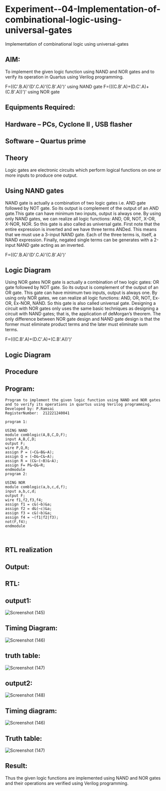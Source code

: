 # Experiment--04-Implementation-of-combinational-logic-using-universal-gates
Implementation of combinational logic using universal-gates
 
## AIM:
To implement the given logic function using NAND and NOR gates and to verify its operation in Quartus using Verilog programming.

F=((C'.B.A)'(D'.C.A)'(C.B'.A)')' using NAND gate
F=(((C.B'.A)+(D.C'.A)+(C.B'.A))')' using NOR gate
## Equipments Required:
## Hardware – PCs, Cyclone II , USB flasher
## Software – Quartus prime


## Theory
Logic gates are electronic circuits which perform logical functions on one or more inputs to produce one output. 

## Using NAND gates
NAND gate is actually a combination of two logic gates i.e. AND gate followed by NOT gate. So its output is complement of the output of an AND gate.This gate can have minimum two inputs, output is always one. By using only NAND gates, we can realize all logic functions: AND, OR, NOT, X-OR, X-NOR, NOR. So this gate is also called as universal gate. First note that the entire expression is inverted and we have three terms ANDed. This means that we must use a 3-input NAND gate. Each of the three terms is, itself, a NAND expression. Finally, negated single terms can be generates with a 2-input NAND gate acting as an inverted.

F=((C'.B.A)'(D'.C.A)'(C.B'.A)')'

## Logic Diagram

Using NOR gates
NOR gate is actually a combination of two logic gates: OR gate followed by NOT gate. So its output is complement of the output of an OR gate. This gate can have minimum two inputs, output is always one. By using only NOR gates, we can realize all logic functions: AND, OR, NOT, Ex-OR, Ex-NOR, NAND. So this gate is also called universal gate. Designing a circuit with NOR gates only uses the same basic techniques as designing a circuit with NAND gates; that is, the application of deMorgan’s theorem. The only difference between NOR gate design and NAND gate design is that the former must eliminate product terms and the later must eliminate sum terms.

F=(((C.B'.A)+(D.C'.A)+(C.B'.A))')'

## Logic Diagram
## Procedure
## Program:
```
Program to implement the given logic function using NAND and NOR gates and to verify its operations in quartus using Verilog programming.
Developed by: P.Ramsai
RegisterNumber:  212221240041

program 1:

USING NAND
module comblogic(A,B,C,D,F);
input A,B,C,D;
output F;
wire P,Q,R;
assign P = (~C&~B&~A);
assign Q = (~D&~C&~A);
assign R = (C&~(~B)&~A);
assign F= P&~Q&~R;
endmodule
program 2:

USING NOR
module comblogic(a,b,c,d,f);
input a,b,c,d;
output F;
wire f1,f2,f3,f4;
assign f1 = c&(~b)&a;
assign f2 = d&(~c)&a;
assign f3 = c&(~b)&a;
assign f4 = ~(f1|f2|f3);
not(F,f4);
endmodule



```
## RTL realization
## Output:
## RTL:
## output1:
![Screenshot (145)](https://user-images.githubusercontent.com/94269989/193262421-856a6280-e3e4-4580-9084-1d72a275c277.png)

## Timing Diagram:
![Screenshot (146)](https://user-images.githubusercontent.com/94269989/193263000-f2c4a7eb-ce14-41e1-8f78-ed9859365ac5.png)

## truth table:
![Screenshot (147)](https://user-images.githubusercontent.com/94269989/193263124-6717f4d3-b516-4494-8fdf-c13cfbae7018.png)

## output2:
![Screenshot (148)](https://user-images.githubusercontent.com/94269989/193263249-1cce16e0-9745-4935-aaae-bfe03615217a.png)

## Timing diagram:

![Screenshot (146)](https://user-images.githubusercontent.com/94269989/193263419-de4870f8-0034-4848-97e3-1826d043c6ba.png)

## Truth table:
![Screenshot (147)](https://user-images.githubusercontent.com/94269989/193263702-99db5f12-8469-43ee-a344-89ed8c17c66b.png)


## Result:
Thus the given logic functions are implemented using NAND and NOR gates and their operations are verified using Verilog programming.
